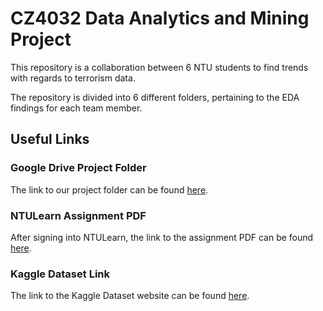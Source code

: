 # CZ4032 Data Analytics and Mining Project

This repository is a collaboration between 6 NTU students to find trends with regards to terrorism data.

The repository is divided into 6 different folders, pertaining to the EDA findings for each team member.

## Useful Links

### Google Drive Project Folder

The link to our project folder can be found [here](https://drive.google.com/drive/u/0/folders/1LSlJKVa6ECTz7W2zkO3fYSs6ApiO07Ea).

### NTULearn Assignment PDF

After signing into NTULearn, the link to the assignment PDF can be found [here](https://ntulearn.ntu.edu.sg/bbcswebdav/pid-2217685-dt-content-rid-13452703_1/courses/20S1-CE4032-CZ4032-C-LEC/Assignment%202020.pdf).

### Kaggle Dataset Link

The link to the Kaggle Dataset website can be found [here](https://www.kaggle.com/START-UMD/gtd).
